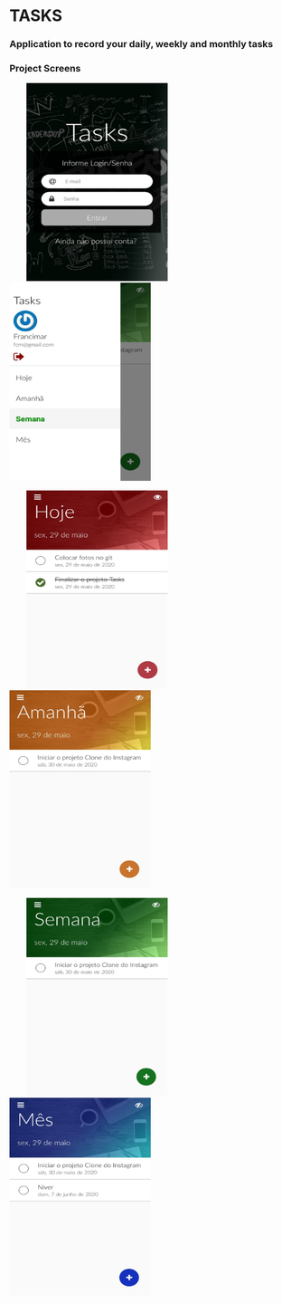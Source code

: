 # TASKS
### Application to record your daily, weekly and monthly tasks

### Project Screens

<img src="https://github.com/Francimar/tasks/blob/master/ScreenShot/WhatsApp%20Image%202020-05-29%20at%2022.43.20.jpeg" 
  width="250" height="350" hspace="30" /> <img src="https://github.com/Francimar/tasks/blob/master/ScreenShot/WhatsApp%20Image%202020-05-29%20at%2022.43.20%20(1).jpeg" 
  width="250" height="350" />
  

<img src="https://github.com/Francimar/tasks/blob/master/ScreenShot/WhatsApp%20Image%202020-05-29%20at%2022.43.20%20(3).jpeg" 
  width="250" height="350" hspace="30" /> <img src="https://github.com/Francimar/tasks/blob/master/ScreenShot/WhatsApp%20Image%202020-05-29%20at%2022.43.20%20(4).jpeg" 
  width="250" height="350" />
  

<img src="https://github.com/Francimar/tasks/blob/master/ScreenShot/WhatsApp%20Image%202020-05-29%20at%2022.43.20%20(2).jpeg" 
  width="250" height="350" hspace="30" /> <img src="https://github.com/Francimar/tasks/blob/master/ScreenShot/WhatsApp%20Image%202020-05-29%20at%2022.43.20%20(5).jpeg" 
  width="250" height="350"  /> 
  


  

  
